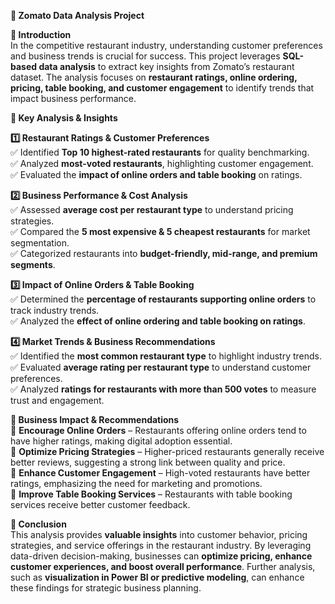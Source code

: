  **🔹 Zomato Data Analysis Project**  

 **📌 Introduction**  
In the competitive restaurant industry, understanding customer preferences and business trends is crucial for success. This project leverages **SQL-based data analysis** to extract key insights from Zomato’s restaurant dataset. The analysis focuses on **restaurant ratings, online ordering, pricing, table booking, and customer engagement** to identify trends that impact business performance.  

 **🔹 Key Analysis & Insights**  

**1️⃣ Restaurant Ratings & Customer Preferences**  
✅ Identified **Top 10 highest-rated restaurants** for quality benchmarking.  
✅ Analyzed **most-voted restaurants**, highlighting customer engagement.  
✅ Evaluated the **impact of online orders and table booking** on ratings.  

 **2️⃣ Business Performance & Cost Analysis**  
✅ Assessed **average cost per restaurant type** to understand pricing strategies.  
✅ Compared the **5 most expensive & 5 cheapest restaurants** for market segmentation.  
✅ Categorized restaurants into **budget-friendly, mid-range, and premium segments**.  

 **3️⃣ Impact of Online Orders & Table Booking**  
✅ Determined the **percentage of restaurants supporting online orders** to track industry trends.  
✅ Analyzed the **effect of online ordering and table booking on ratings**.  

 **4️⃣ Market Trends & Business Recommendations**  
✅ Identified the **most common restaurant type** to highlight industry trends.  
✅ Evaluated **average rating per restaurant type** to understand customer preferences.  
✅ Analyzed **ratings for restaurants with more than 500 votes** to measure trust and engagement.  

 **🔹 Business Impact & Recommendations**  
📌 **Encourage Online Orders** – Restaurants offering online orders tend to have higher ratings, making digital adoption essential.  
📌 **Optimize Pricing Strategies** – Higher-priced restaurants generally receive better reviews, suggesting a strong link between quality and price.  
📌 **Enhance Customer Engagement** – High-voted restaurants have better ratings, emphasizing the need for marketing and promotions.  
📌 **Improve Table Booking Services** – Restaurants with table booking services receive better customer feedback.  



**🔹 Conclusion**  
This analysis provides **valuable insights** into customer behavior, pricing strategies, and service offerings in the restaurant industry. By leveraging data-driven decision-making, businesses can **optimize pricing, enhance customer experiences, and boost overall performance**. Further analysis, such as **visualization in Power BI or predictive modeling**, can enhance these findings for strategic business planning.  

